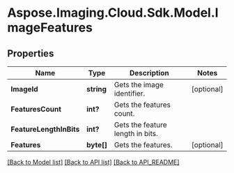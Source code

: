 # Aspose.Imaging.Cloud.Sdk.Model.ImageFeatures
## Properties

Name | Type | Description | Notes
------------ | ------------- | ------------- | -------------
**ImageId** | **string** | Gets the image identifier. | [optional] 
**FeaturesCount** | **int?** | Gets the features count. | 
**FeatureLengthInBits** | **int?** | Gets the feature length in bits. | 
**Features** | **byte[]** | Gets the features. | [optional] 

[[Back to Model list]](API_README.md#documentation-for-models) [[Back to API list]](API_README.md#documentation-for-api-endpoints) [[Back to API_README]](API_README.md)

